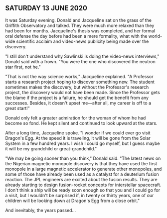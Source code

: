 ## SATURDAY 13 JUNE 2020
It was Saturday evening. Donald and Jacqueline sat on the grass of the Griffith Observatory and talked. They were much more relaxed than they had been for months. Jacqueline's thesis was completed, and her formal oral defense the day before had been a mere formality, what with the world-wide scientific acclaim and video-news publicity being made over the discovery.

"I still don't understand why Sawlinski is doing the video-news interviews," Donald said with a frown. "You were the one who discovered the neutron star first, not he."

"That is not the way science works," Jacqueline explained. "A Professor starts a research project hoping to discover something new. The student sometimes makes the discovery, but without the Professor's research project, the discovery would not have been made. Since the Professor gets the blame if the project is a failure, he should get the benefit from any successes. Besides, it doesn't upset me&mdash;after all, my career is off to a great start!"

Donald only felt a greater admiration for the woman of whom he had become so fond. He kept silent and continued to look upward at the stars.

After a long time, Jacqueline spoke. "I wonder if we could ever go visit Dragon's Egg. At the speed it is traveling, it will be gone from the Solar System in a few hundred years. I wish I could go myself, but I guess maybe it will be my grandchild or great-grandchild."

"We may be going sooner than you think," Donald said. "The latest news on the Nigerian magnetic monopole discovery is that they have used the first monopole in a large magnetic accelerator to generate other monopoles, and some of those have already been used as a catalyst for a deuterium fusion reaction. The JPL engineers are excited about the fusion results. They are already starting to design fusion-rocket concepts for interstellar spacecraft. I don't think a ship will be ready soon enough so that you and I could go for a visit, but I wouldn't be surprised if, in twenty or thirty years, one of our children will be looking down at Dragon's Egg from a close orbit."

And inevitably, the years passed...